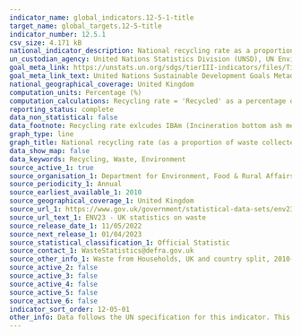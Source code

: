 ```yaml
---
indicator_name: global_indicators.12-5-1-title
target_name: global_targets.12-5-title
indicator_number: 12.5.1
csv_size: 4.171 kB
national_indicator_description: National recycling rate as a proportion of waste collected
un_custodian_agency: United Nations Statistics Division (UNSD), UN Environment (UNEP)
goal_meta_link: https://unstats.un.org/sdgs/tierIII-indicators/files/Tier3-12-05-01.pdf
goal_meta_link_text: United Nations Sustainable Development Goals Metadata (PDF 4.0 MB)
national_geographical_coverage: United Kingdom
computation_units: Percentage (%)
computation_calculations: Recycling rate = 'Recycled' as a percentage of 'Arisings', excluding IBAm (Incineration bottom ash metal)
reporting_status: complete
data_non_statistical: false
data_footnote: Recycling rate exlcudes IBAm (Incineration bottom ash metal)
graph_type: line
graph_title: National recycling rate (as a proportion of waste collected)
data_show_map: false
data_keywords: Recycling, Waste, Environment
source_active_1: true
source_organisation_1: Department for Environment, Food & Rural Affairs (DEFRA)
source_periodicity_1: Annual
source_earliest_available_1: 2010
source_geographical_coverage_1: United Kingdom
source_url_1: https://www.gov.uk/government/statistical-data-sets/env23-uk-waste-data-and-management
source_url_text_1: ENV23 - UK statistics on waste
source_release_date_1: 11/05/2022
source_next_release_1: 01/04/2023
source_statistical_classification_1: Official Statistic 
source_contact_1: WasteStatistics@defra.gov.uk
source_other_info_1: Waste from Households, UK and country split, 2010-20
source_active_2: false
source_active_3: false
source_active_4: false
source_active_5: false
source_active_6: false
indicator_sort_order: 12-05-01
other_info: Data follows the UN specification for this indicator. This indicator has been identified in collaboration with topic experts.
---
```

